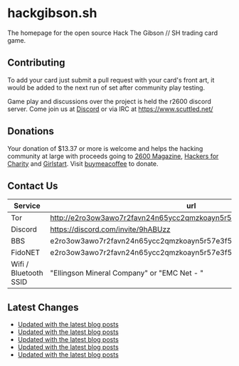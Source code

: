 # hackgibson.sh
The homepage for the open source Hack The Gibson // SH trading card game.


## Contributing

To add your card just submit a pull request with your card's front art, it would be added to the next run of set after community play testing.

Game play and discussions over the project is held the r2600 discord server. Come join us at [Discord](https://discord.com/invite/9hABUzz) or via IRC at https://www.scuttled.net/


## Donations

Your donation of $13.37 or more is welcome and helps the hacking community at large with proceeds going to [2600 Magazine](https://2600.com/), [Hackers for Charity](https://hackersforcharity.org) and [Girlstart](https://girlstart.org).  Visit [buymeacoffee](https://www.buymeacoffee.com/hackgibson.sh) to donate.


## Contact Us

Service | url
-|-
Tor | http://e2ro3ow3awo7r2favn24n65ycc2qmzkoayn5r57e3f56nvjwdcgg32ad.onion
Discord | https://discord.com/invite/9hABUzz
BBS | e2ro3ow3awo7r2favn24n65ycc2qmzkoayn5r57e3f56nvjwdcgg32ad.onion:23
FidoNET | e2ro3ow3awo7r2favn24n65ycc2qmzkoayn5r57e3f56nvjwdcgg32ad.onion:24554
Wifi / Bluetooth SSID | "Ellingson Mineral Company" or "EMC Net - <fidonet address>"

## Latest Changes
<!-- BLOG-POST-LIST:START -->
- [Updated with the latest blog posts](https://github.com/DFW2600/hackgibson.sh/commit/4dc16bb954f295cdf62cae69da7013da2279c8cd)
- [Updated with the latest blog posts](https://github.com/DFW2600/hackgibson.sh/commit/18b807c35a63f6c2a2cb56e0cede15f31edd013a)
- [Updated with the latest blog posts](https://github.com/DFW2600/hackgibson.sh/commit/7ba45ac9c2debbe5b54c89547e07a0628e6b16c7)
- [Updated with the latest blog posts](https://github.com/DFW2600/hackgibson.sh/commit/b8976cd76be6706c2b754c4ee32cceece710cb5e)
- [Updated with the latest blog posts](https://github.com/DFW2600/hackgibson.sh/commit/a690db217065bac1fc2f7b804bf90fabbd433fc0)
<!-- BLOG-POST-LIST:END -->
